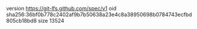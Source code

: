 version https://git-lfs.github.com/spec/v1
oid sha256:36bf0b778c2402af9b7b50638a23e4c8a38950698b0784743ecfbd805cb18bd8
size 13524
